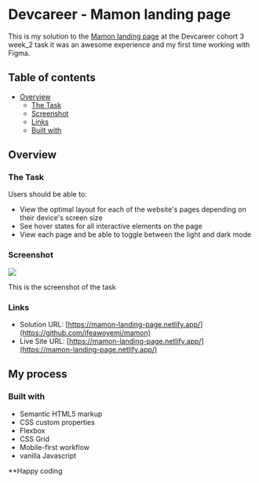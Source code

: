# Devcareer - Mamon landing page

This is my solution to the [Mamon landing page](https://www.figma.com/file/cdtibukMGySKC04N4nHu4v/mamon.pro-(Copy)-(Copy)?node-id=74677%3A8) at the Devcareer cohort 3 week_2 task it was an awesome experience and my first time working with Figma.

## Table of contents

- [Overview](#overview)
  - [The Task](#the-challenge)
  - [Screenshot](#screenshot)
  - [Links](#links)
  - [Built with](#built-with)

## Overview

### The Task
Users should be able to:

- View the optimal layout for each of the website's pages depending on their device's screen size
- See hover states for all interactive elements on the page
- View each page and be able to toggle between the light and dark mode

### Screenshot

![](./screenshot.jpg)

This is the screenshot of the task

### Links

- Solution URL: [https://mamon-landing-page.netlify.app/](https://github.com/ifeawoyemi/mamon)
- Live Site URL: [https://mamon-landing-page.netlify.app/](https://mamon-landing-page.netlify.app/)

## My process

### Built with

- Semantic HTML5 markup
- CSS custom properties
- Flexbox
- CSS Grid
- Mobile-first workflow
- vanilla Javascript

**Happy coding
